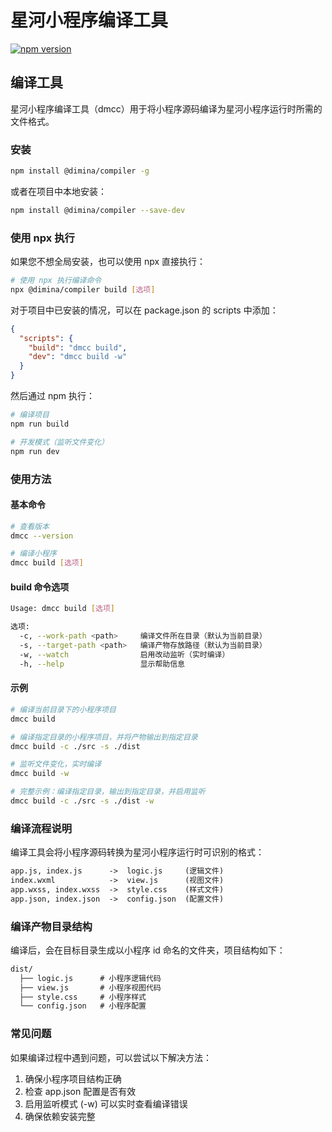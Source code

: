 # 星河小程序编译工具

[![npm version](https://img.shields.io/npm/v/@dimina/compiler.svg?style=flat)](https://www.npmjs.com/package/@dimina/compiler)

## 编译工具

星河小程序编译工具（dmcc）用于将小程序源码编译为星河小程序运行时所需的文件格式。

### 安装

```sh
npm install @dimina/compiler -g
```

或者在项目中本地安装：

```sh
npm install @dimina/compiler --save-dev
```

### 使用 npx 执行

如果您不想全局安装，也可以使用 npx 直接执行：

```sh
# 使用 npx 执行编译命令
npx @dimina/compiler build [选项]
```

对于项目中已安装的情况，可以在 package.json 的 scripts 中添加：

```json
{
  "scripts": {
    "build": "dmcc build",
    "dev": "dmcc build -w"
  }
}
```

然后通过 npm 执行：

```sh
# 编译项目
npm run build

# 开发模式（监听文件变化）
npm run dev
```

### 使用方法

#### 基本命令

```sh
# 查看版本
dmcc --version

# 编译小程序
dmcc build [选项]
```

#### build 命令选项

```sh
Usage: dmcc build [选项]

选项:
  -c, --work-path <path>     编译文件所在目录（默认为当前目录）
  -s, --target-path <path>   编译产物存放路径（默认为当前目录）
  -w, --watch                启用改动监听（实时编译）
  -h, --help                 显示帮助信息
```

#### 示例

```sh
# 编译当前目录下的小程序项目
dmcc build

# 编译指定目录的小程序项目，并将产物输出到指定目录
dmcc build -c ./src -s ./dist

# 监听文件变化，实时编译
dmcc build -w

# 完整示例：编译指定目录，输出到指定目录，并启用监听
dmcc build -c ./src -s ./dist -w
```

### 编译流程说明

编译工具会将小程序源码转换为星河小程序运行时可识别的格式：

```txt
app.js, index.js      ->  logic.js     (逻辑文件)
index.wxml            ->  view.js      (视图文件)
app.wxss, index.wxss  ->  style.css    (样式文件)
app.json, index.json  ->  config.json  (配置文件)
```

### 编译产物目录结构

编译后，会在目标目录生成以小程序 id 命名的文件夹，项目结构如下：

```txt
dist/
  ├── logic.js      # 小程序逻辑代码
  ├── view.js       # 小程序视图代码
  ├── style.css     # 小程序样式
  └── config.json   # 小程序配置
```

### 常见问题

如果编译过程中遇到问题，可以尝试以下解决方法：

1. 确保小程序项目结构正确
2. 检查 app.json 配置是否有效
3. 启用监听模式 (-w) 可以实时查看编译错误
4. 确保依赖安装完整
